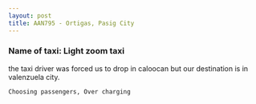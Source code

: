 ```yaml
---
layout: post
title: AAN795 - Ortigas, Pasig City
---
```


### Name of taxi: Light zoom taxi

the taxi driver was forced us to drop in caloocan but our destination is in valenzuela city.

```Choosing passengers, Over charging```
